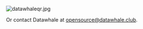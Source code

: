  
 
 ![datawhaleqr.jpg]({{site.baseurl}}/images/datawhaleqr.jpg)

Or contact Datawhale at [opensource@datawhale.club](mailto:opensource@datawhale.club).
